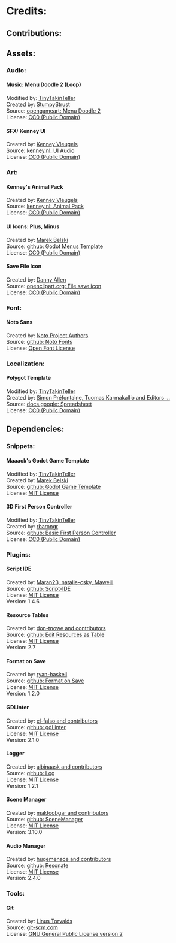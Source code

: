 # Credits:

## Contributions:

## Assets:

### Audio:

#### Music: Menu Doodle 2 (Loop)

Modified by: [TinyTakinTeller](https://github.com/TinyTakinTeller)\
Created by: [StumpyStrust](https://opengameart.org/users/stumpystrust)\
Source: [opengameart: Menu Doodle 2](https://opengameart.org/content/menu-doodle-2)\
License: [CC0 (Public Domain)](https://creativecommons.org/publicdomain/zero/1.0/)

#### SFX: Kenney UI

Created by: [Kenney Vleugels](https://kenney.nl)\
Source: [kenney.nl: UI Audio](https://kenney.nl/assets/ui-audio)\
License: [CC0 (Public Domain)](https://creativecommons.org/publicdomain/zero/1.0/)

### Art:

#### Kenney's Animal Pack

Created by: [Kenney Vleugels](https://kenney.nl)\
Source: [kenney.nl: Animal Pack](https://kenney.nl/assets/animal-pack)\
License: [CC0 (Public Domain)](https://creativecommons.org/publicdomain/zero/1.0/)

[comment]: #
[comment]: # '`image/game/animal/png/*`'

#### UI Icons: Plus, Minus

Created by: [Marek Belski](https://github.com/Maaack)  
Source: [github: Godot Menus Template](https://github.com/Maaack/Godot-Menus-Template/tree/main/addons/maaacks_menus_template/base/assets/remapping_input_icons)\
License: [CC0 (Public Domain)](https://creativecommons.org/publicdomain/zero/1.0/)

[comment]: #
[comment]: # '`addition_symbol.png`'
[comment]: # '`subtraction_symbol.png`'

#### Save File Icon

Created by: [Danny Allen](https://openclipart.org/artist/dannya)  
Source: [openclipart.org: File save icon](https://publicdomainvectors.org/en/free-clipart/File-save-icon/88085.html)\
License: [CC0 (Public Domain)](https://creativecommons.org/publicdomain/zero/1.0/)

[comment]: #
[comment]: # '`save_file_icon.png`'
[comment]: # '`save_file_icon.svg`'

### Font:

#### Noto Sans

Created by: [Noto Project Authors](https://github.com/notofonts/)\
Source: [github: Noto Fonts](https://fonts.google.com/noto/specimen/Noto+Sans)\
License: [Open Font License](https://openfontlicense.org)

[comment]: #
[comment]: # '`noto_sans/woff/*.woff`'

### Localization:

#### Polygot Template

Modified by: [TinyTakinTeller](https://github.com/TinyTakinTeller)\
Created by: [Simon Préfontaine, Tuomas Karmakallio and Editors ...](https://docs.google.com/spreadsheets/d/17f0dQawb-s_Fd7DHgmVvJoEGDMH_yoSd8EYigrb0zmM)\
Source: [docs.google: Spreadsheet](https://docs.google.com/spreadsheets/d/17f0dQawb-s_Fd7DHgmVvJogithubEGDMH_yoSd8EYigrb0zmM/edit)\
License: [CC0 (Public Domain)](https://creativecommons.org/publicdomain/zero/1.0/)

[comment]: #
[comment]: # '`localization.csv`'

## Dependencies:

### Snippets:

#### Maaack's Godot Game Template

Modified by: [TinyTakinTeller](https://github.com/TinyTakinTeller)\
Created by: [Marek Belski](https://github.com/Maaack)\
Source: [github: Godot Game Template](https://github.com/Maaack/Godot-Game-Template)\
License: [MIT License](https://github.com/Maaack/Godot-Game-Template/blob/main/LICENSE.txt)

[comment]: #
[comment]: # '`credits.gd`'
[comment]: # '`menu_keybind_dialog.gd`'
[comment]: # '`input_event_consts.gd`'
[comment]: # '`config_storage_app_log.gd`'
[comment]: # '`config_storage.gd`'

#### 3D First Person Controller

Modified by: [TinyTakinTeller](https://github.com/TinyTakinTeller)\
Created by: [rbarongr](https://github.com/rbarongr)\
Source: [github: Basic First Person Controller](https://github.com/rbarongr/GodotFirstPersonController)\
License: [CC0 (Public Domain)](https://creativecommons.org/publicdomain/zero/1.0/)

[comment]: #
[comment]: # '`/artifacts/example_3d_fps_controller/...`'

### Plugins:

#### Script IDE

Created by: [Maran23, natalie-csky, Maweill](https://github.com/Maran23/script-ide/graphs/contributors)\
Source: [github: Script-IDE](https://github.com/Maran23/script-ide)\
License: [MIT License](https://github.com/Maran23/script-ide/blob/master/LICENSE)\
Version: 1.4.6

#### Resource Tables

Created by: [don-tnowe and contributors](https://github.com/don-tnowe/godot-resources-as-sheets-plugin/graphs/contributors)\
Source: [github: Edit Resources as Table](https://github.com/don-tnowe/godot-resources-as-sheets-plugin/tree/Godot-4)\
License: [MIT License](https://github.com/don-tnowe/godot-resources-as-sheets-plugin/blob/Godot-4/LICENSE.md)\
Version: 2.7

#### Format on Save

Created by: [ryan-haskell](https://github.com/ryan-haskell/gdformat-on-save/graphs/contributors)\
Source: [github: Format on Save](https://github.com/ryan-haskell/gdformat-on-save)\
License: [MIT License](https://github.com/ryan-haskell/gdformat-on-save/blob/main/LICENSE)\
Version: 1.2.0

#### GDLinter

Created by: [el-falso and contributors](https://github.com/el-falso/gdlinter/graphs/contributors)\
Source: [github: gdLinter](https://github.com/el-falso/gdlinter)\
License: [MIT License](https://github.com/el-falso/gdlinter/blob/main/LICENSE)\
Version: 2.1.0

#### Logger

Created by: [albinaask and contributors](https://github.com/albinaask/Log/graphs/contributors)\
Source: [github: Log](https://github.com/albinaask/Log)\
License: [MIT License](https://github.com/albinaask/Log/blob/main/LICENSE)\
Version: 1.2.1

#### Scene Manager

Created by: [maktoobgar and contributors](https://github.com/maktoobgar/scene_manager/graphs/contributors)\
Source: [github: SceneManager](https://github.com/maktoobgar/scene_manager)\
License: [MIT License](https://github.com/maktoobgar/scene_manager/blob/main/LICENSE)\
Version: 3.10.0

#### Audio Manager

Created by: [hugemenace and contributors](https://github.com/hugemenace/resonate/graphs/contributors)\
Source: [github: Resonate](https://github.com/hugemenace/resonate)\
License: [MIT License](https://github.com/hugemenace/resonate/blob/main/LICENSE)\
Version: 2.4.0

### Tools:

#### Git

Created by: [Linus Torvalds](https://github.com/torvalds)\
Source: [git-scm.com](https://git-scm.com/downloads)\
License: [GNU General Public License version 2](https://opensource.org/licenses/GPL-2.0)
